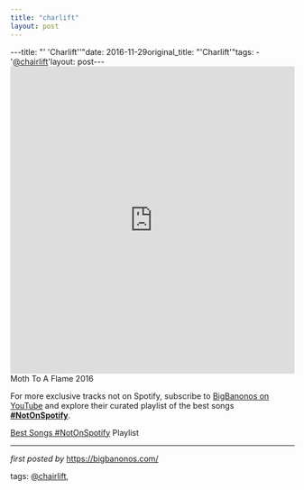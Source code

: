 ```yaml
---
title: "charlift"
layout: post
---
```

---title: "' 'Charlift''"date: 2016-11-29original_title: "'Charlift'"tags:  - '[@chairlift](/tags/chairlift/)'layout: post---<iframe width="100%" height="545" src="https://www.youtube.com/embed/8QfUuVyJlbg?list=PLtuNtuTatqI3wo06kWds9qH_WcEWHVwia" frameborder="0" allowfullscreen></iframe><br />Moth To A Flame 2016<!--Subscribe and Playlist Links--><div>    <p>For more exclusive tracks not on Spotify, subscribe to <a href="https://www.youtube.com/[@BigBanonos](/tags/BigBanonos/)" target="_blank">BigBanonos on YouTube</a> and explore their curated playlist of the best songs <strong>[#NotOnSpotify](/tags/NotOnSpotify/)</strong>.</p>    <p><a href="https://www.youtube.com/playlist?list=PLtuNtuTatqI0kFahUCbtbfenC_ET5O_tr" target="_blank">Best Songs [#NotOnSpotify](/tags/NotOnSpotify/) Playlist<br /></a></p></div><hr /><p><em>first posted by</em> <a href="https://bigbanonos.com/" rel="noopener" target="_new">https://bigbanonos.com/</a></p><p>tags: [@chairlift](/tags/chairlift/),</p>